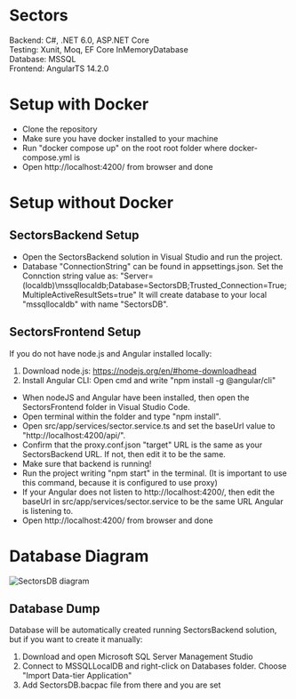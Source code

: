 # Sectors
Backend: C#, .NET 6.0, ASP.NET Core <br />
Testing: Xunit, Moq, EF Core InMemoryDatabase <br />
Database: MSSQL <br />
Frontend: AngularTS 14.2.0 <br />

# Setup with Docker
- Clone the repository <br />
- Make sure you have docker installed to your machine <br />
- Run "docker compose up" on the root root folder where docker-compose.yml is <br />
- Open http://localhost:4200/ from browser and done <br />

# Setup without Docker
## SectorsBackend Setup
- Open the SectorsBackend solution in Visual Studio and run the project. <br />
- Database "ConnectionString" can be found in appsettings.json. Set the Connction string value as: 
"Server=(localdb)\\mssqllocaldb;Database=SectorsDB;Trusted_Connection=True;MultipleActiveResultSets=true"
It will create database to your local "mssqllocaldb" with name "SectorsDB". <br />

## SectorsFrontend Setup
If you do not have node.js and Angular installed locally: <br />
1) Download node.js: https://nodejs.org/en/#home-downloadhead <br />
2) Install Angular CLI:  Open cmd and write "npm install -g @angular/cli" <br />

- When nodeJS and Angular have been installed, then open the SectorsFrontend folder in Visual Studio Code. <br />
- Open terminal within the folder and type "npm install". <br />
- Open src/app/services/sector.service.ts and set the baseUrl value to "http://localhost:4200/api/". <br />
- Confirm that the proxy.conf.json "target" URL is the same as your SectorsBackend URL. If not, then edit it to be the same. <br />
- Make sure that backend is running!
- Run the project writing "npm start" in the terminal. (It is important to use this command, because it is configured to use proxy) <br />
- If your Angular does not listen to http://localhost:4200/, then edit the baseUrl in src/app/services/sector.service to be the same URL Angular is listening to. <br />
- Open http://localhost:4200/ from browser and done <br />


# Database Diagram
![SectorsDB diagram](https://user-images.githubusercontent.com/60730038/189535392-47c2e42e-5e05-4cc9-9439-a52fc01881f7.png)

## Database Dump
Database will be automatically created running SectorsBackend solution, but if you want to create it manually: <br />
1) Download and open Microsoft SQL Server Management Studio <br />
2) Connect to MSSQLLocalDB and right-click on Databases folder. Choose "Import Data-tier Application" <br />
3) Add SectorsDB.bacpac file from there and you are set <br />
